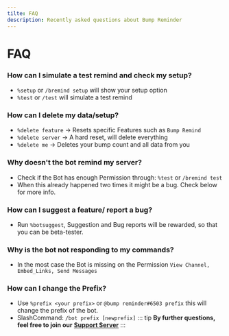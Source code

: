```yaml
---
tilte: FAQ
description: Recently asked questions about Bump Reminder
---
```

# FAQ

### How can I simulate a test remind and check my setup?

* `%setup` or `/bremind setup` will show your setup option
* `%test` or `/test` will simulate a test remind

### How can I delete my data/setup?

* `%delete feature` → Resets specific Features such as `Bump Remind`
* `%delete server` → A hard reset, will delete everything
* `%delete me` → Deletes your bump count and all data from you

### Why doesn't the bot remind my server?

* Check if the Bot has enough Permission through:  `%test` or `/bremind test` 
* When this already happened two times it might be a bug. Check below for more info.

### How can I suggest a feature/ report a bug?

* Run `%botsuggest`, Suggestion and Bug reports will be rewarded, so that you can be beta-tester.

### **Why is the bot not responding to my commands?**

* In the most case the Bot is missing on the Permission `View Channel, Embed_Links, Send Messages`

### **How can I change the Prefix?** 

* Use `%prefix <your prefix>` or `@bump reminder#6503 prefix` this will change the prefix of the bot.
* SlashCommand: `/bot prefix [newprefix]`
::: tip
**By further questions, feel free to join our** [**Support Server**](https://discord.gg/dXJPy8m)
:::